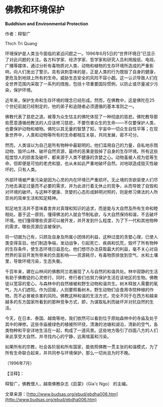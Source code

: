 # 佛教和环境保护

**Buddhism and Environmental Protection**

作者：释智广

Thich Tri Quang

环境保护是人类当今面临的紧迫问题之一。1996年6月5日的“世界环境日”已显示了对此问题的关注。各方科学家、经济学家、哲学家和研究人员利用报纸、电视、广播等媒体，通过分析有毒物质对人类、动物和植物的生存环境所造成的严重影响，向人们发出了警示。具有讽刺意味的是，正是人类的行为既毁了自身的健康，更危及到地球上所有的生命。威胁生态安全的风险不容小觑。这一认识导致人们在全世界范围内采取了一系列的措施，包括十项重要国际惯例，以防止或尽量减少污染，保护环境。

近年来，保护生命和生存环境的理念已经形成。然而，在佛教中，这是佛陀在25个世纪前就已经制定的，他的弟子和追随者必须遵循的基本准则之一。

佛教代表了慈悲之道。被尊为众生怙主的佛陀体现了一种彻底的慈悲。佛陀教导那些愿意遵循他教法的人应该修习慈悲，不要伤害众生的生命——不仅要保护人类，也要保护动物和植物。佛陀以其无量的智慧了知，宇宙中一切众生自性平等；在现象世界中，人类和动物等所有的生命都相互关联，共同发展，密不可分。

然而，人类误以为自己是所有物种中最聪明的。他们滥用自己的力量，自私地杀戮动物、毁坏山林、破坏自然资源，最终的恶果是毁掉了自身的生存环境。所有这些程度惊人的损害及破坏，都来源于人类不健康的贪婪之心。动物虽被人视为低等生命，但即便是可怕的老虎和狼，也从未如此严重地破坏自然。对地球造成毁灭性破坏的，只有人类。

外部环境被严重污染是因为心灵的内在环境已严重损坏。无止境的贪欲驱使人们尽力地去满足过量而不必要的需求，并为此进行着无休止的竞争，从而导致了自毁和对环境的破坏。与这种不健康、贪婪的心态形成鲜明对照的，则是修习佛法的人所崇尚的简单生活和知足精神。

知足地生活并不意味着舍弃对真理和知识的追求，而是能与大自然及所有生命和睦相处。基于这一原则，懂得佛法的人就会节制私欲，与大自然保持和谐，不去破坏环境。他们懂得哪些资源可以被开发，并开发到什么程度，为了下一代和其他物种的需求，哪些资源应该被保护。

将一切据为己有，只顾及自身及所属小团体的利益，这种过度的贪婪心理，已使人类变得盲目。他们制造争端，发动战争，引起死亡、疾病和饥荒，毁坏了所有物种的生存条件，使生态环境日益恶化。他们想尽办法获取最大的利益，毫不关心对自然界的盲目开发所带来的负面影响——资源耗尽，有毒物质排放到空气、水和土壤里，导致环境污染，生态失衡。

千百年来，建在山林间的佛教阿兰若展现了人与自然的和谐共处。林中寂静的生活有助于佛教徒的心灵修行，同时，修行者们也努力保护生活在该地区的生物。佛教徒以宽容的爱心，与森林中的自然植被和野生动物和谐共生。树木释放人需要的氧气，为人们遮阳。作为回报，人则要照看树木。野生动物们会食用寺院种植的作物，而不必冒被杀害的风险。佛教这种和谐的生活方式，完全不同于在西方和越来越多的东方国家所看到的那种竞争方式，即，为谋取私利而破坏并对抗自然的生活。

今天，在日本、泰国、越南等地，我们依然可以看到位于原始森林中的寺庙及处于其中的禅修。这些寺庙被绿色的植被所环绕，清澈的池塘和湖泊，清新的空气，各类物种和平安详地生活在一起，构成了一道风景。这些地方吸引了四面八方的人们来此享受大自然，并寻找内心的宁静，远离喧嚣和污染。

如果所有的宗教，社会各阶层和所有国家，能依照佛教一贯主张的和谐模式，为了所有生命联合起来，并共同参与环境保护，那么一切尚且为时不晚。

（1996年7月）

【注释】：

释智广，佛教僧人，越南佛教杂志《启蒙》（Gia'c Ngo） 的主编。

文章来源：[http://www.budsas.org/ebud/ebdha006.htm](http://www.budsas.org/ebud/ebdha006.htm)

